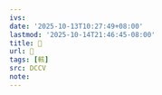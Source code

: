 ```yaml
---
ivs:
date: '2025-10-13T10:27:49+08:00'
lastmod: '2025-10-14T21:46:45-08:00'
title: 􃛕
url: 􃛕
tags: [輆]
src: DCCV
note:
---
```


